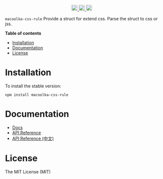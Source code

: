 
<p align="center">
  <a href="https://travis-ci.org/macoolka/macoolka-css-rule">
    <img src="https://img.shields.io/travis/macoolka/macoolka-css-rule/master.svg?style=flat-square" alt="build status" height="20">
  </a>
  <a href="https://david-dm.org/macoolka-css-rule">
    <img src="https://img.shields.io/david/macoolka/macoolka-css-rule.svg?style=flat-square" alt="dependency status" height="20">
  </a>
  <a href="https://www.npmjs.com/package/macoolka-css-rule">
    <img src="https://img.shields.io/npm/dm/macoolka-css-rule.svg" alt="npm downloads" height="20">
  </a>
</p>


`macoolka-css-rule` Provide a struct for extend css. Parse the struct to css or jss.


**Table of contents**

- [Installation](#installation)
- [Documentation](#documentation)
- [License](#license)

<!-- END doctoc generated TOC please keep comment here to allow auto update -->

# Installation

To install the stable version:

```
npm install macoolka-css-rule
```


# Documentation

- [Docs](https://macoolka.github.io/macoolka-css-rule)
- [API Reference](https://macoolka.github.io/macoolka-css-rule/docs/Modules)
- [API Reference (中文)](https://macoolka.github.io/macoolka-css-rule/docs/模块)


# License

The MIT License (MIT)
